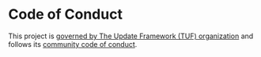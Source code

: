 # Code of Conduct

This project is [governed by The Update Framework (TUF)
organization](theupdateframework/community/GOVERNANCE.md) and follows its
[community code of conduct](theupdateframework/community/CODE_OF_CONDUCT.md).
